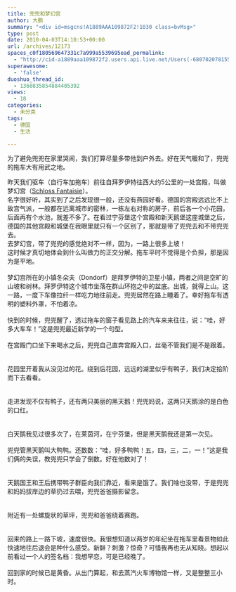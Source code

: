 ```yaml
---
title: 兜兜和梦幻宫
author: 大鹏
summary: "<div id=msgcns!A1889AAA109872F2!1030 class=bvMsg>"
type: post
date: 2010-04-03T14:10:53+00:00
url: /archives/12173
spaces_c0f180569647331c7a999a5539695ead_permalink:
  - "http://cid-a1889aaa109872f2.users.api.live.net/Users(-6807020781556960526)/Blogs('A1889AAA109872F2!102')/Entries('A1889AAA109872F2!1030')?authkey=7T08dKQfQ0s%24"
superawesome:
  - 'false'
duoshuo_thread_id:
  - 1360835854884405392
views:
  - 18
categories:
  - 未分类
tags:
  - 德国
  - 生活

---
```

<div id="msgcns!A1889AAA109872F2!1030" class="bvMsg">
  为了避免兜兜在家里哭闹，我们打算尽量多带他到户外去。好在天气暖和了，兜兜的拖车大有用武之地。 </p> 
  
  <div>
  </div>
  
  <div>
    昨天我们驱车（自行车加拖车）前往自拜罗伊特往西大约5公里的一处宫殿，叫做梦幻宫（<a href="http://www.schloss-fantaisie.de/" target="_blank">Schloss Fantaisie</a>）。
  </div>
  
  <div>
  </div>
  
  <div>
    名字很好听，其实到了之后发现很一般，还没有燕园好看。德国的宫殿远远比不上故宫气派，一般都在远离城市的密林，一栋左右对称的房子，前后各一个小花园，后面再有个水池，就差不多了。在看过宁芬堡这个宫殿和新天鹅堡这座城堡之后，德国的其他宫殿和城堡在我眼里就只有一个区别了，那就是带了兜兜去和不带兜兜去。
  </div>
  
  <div>
  </div>
  
  <div>
    去梦幻宫，带了兜兜的感觉绝对不一样，因为，一路上很多上坡！
  </div>
  
  <div>
  </div>
  
  <div>
    这时候才真切地体会到什么叫做力的正交分解。拖车平时不觉得是个负担，那是因为是平地。
  </div>
  
  <div>
     
  </div>
  
  <div>
    <div>
      梦幻宫所在的小镇冬朵夫（Dondorf）是拜罗伊特的卫星小镇，两者之间是空旷的山坡和树林。拜罗伊特这个城市坐落在群山环抱之中的盆底。出城，就得上山。这一路，一度下车像拉纤一样吃力地往前走。兜兜居然在路上睡着了。幸好拖车有透明的塑料外罩，不怕着凉。
    </div>
  </div>
  
  <div>
     
  </div>
  
  <div>
    快到的时候，兜兜醒了，透过拖车的窗子看见路上的汽车来来往往，说：“哇，好多大车车！”这是兜兜最近新学的一个句型。
  </div>
  
  <div>
     
  </div>
  
  <div>
    在宫殿门口坐下来喝水之后，兜兜自己直奔宫殿入口，丝毫不管我们是不是跟着。
  </div>
  
  <div>
     
  </div>
  
  <div>
    <a href="https://gsqqvq.bay.livefilestore.com/y1mSDqX4-6eAj53PJ4RwuavqX55VB9zJZJXrIUQ6V28S4YhS3BX4K3Pwo9FlUS11h_vSHFYDTCYC9D3Wd6k4j70cCwjgU5XAea7U8hVe8EO_QWjmDNgGY6BvnEGRhfNIJr2r0fVmQq_TyZkSo6GEjR2Sg/R0012727.JPG" rel="WLPP;url=https://gsqqvq.bay.livefilestore.com/y1mSDqX4-6eAj53PJ4RwuavqX55VB9zJZJXrIUQ6V28S4YhS3BX4K3Pwo9FlUS11h_vSHFYDTCYC9D3Wd6k4j70cCwjgU5XAea7U8hVe8EO_QWjmDNgGY6BvnEGRhfNIJr2r0fVmQq_TyZkSo6GEjR2Sg/R0012727.JPG" target="_blank"><img alt="" src="https://gsqqvq.bay.livefilestore.com/y1mSDqX4-6eAj53PJ4RwuavqX55VB9zJZJXrIUQ6V28S4YhS3BX4K3Pwo9FlUS11h_vSHFYDTCYC9D3Wd6k4j70cCwjgU5XAea7U8hVe8EO_QWjmDNgGY6BvnEGRhfNIJr2r0fVmQq_TyZkSo6GEjR2Sg/R0012727.JPG" /></a>
  </div>
  
  <div>
     
  </div>
  
  <div>
    花园里开着我从没见过的花。绕到后花园，远远的湖里似乎有鸭子，我们决定拾阶而下去看看。
  </div>
  
  <div>
     
  </div>
  
  <div>
    <a href="http://pengzhaoblog.files.wordpress.com/2010/04/r0012724.jpg?w=300" rel="WLPP;url=http://pengzhaoblog.files.wordpress.com/2010/04/r0012724.jpg?w=300" target="_blank"><img alt="" src="http://pengzhaoblog.files.wordpress.com/2010/04/r0012724.jpg?w=300" /></a>
  </div>
  
  <div>
     
  </div>
  
  <div>
    走进发现不仅有鸭子，还有两只美丽的黑天鹅！兜兜妈说，这两只天鹅涂的是白色的口红。
  </div>
  
  <div>
     
  </div>
  
  <div>
    <a href="http://pengzhaoblog.files.wordpress.com/2010/04/r0012742.jpg?w=300" rel="WLPP;url=http://pengzhaoblog.files.wordpress.com/2010/04/r0012742.jpg?w=300" target="_blank"><img alt="" src="http://pengzhaoblog.files.wordpress.com/2010/04/r0012742.jpg?w=300" /></a>
  </div>
  
  <div>
     
  </div>
  
  <div>
    白天鹅我见过很多次了，在莱茵河，在宁芬堡，但是黑天鹅我还是第一次见。
  </div>
  
  <div>
     
  </div>
  
  <div>
    兜兜管黑天鹅叫大鸭鸭。还数数：“哇，好多鸭鸭！五，四，三，二，一！”这是我们俩的失误，教兜兜只学会了倒数。好在他数对了！
  </div>
  
  <div>
     
  </div>
  
  <div>
    <a href="http://pengzhaoblog.files.wordpress.com/2010/04/r0012740.jpg?w=300" rel="WLPP;url=http://pengzhaoblog.files.wordpress.com/2010/04/r0012740.jpg?w=300" target="_blank"><img alt="" src="http://pengzhaoblog.files.wordpress.com/2010/04/r0012740.jpg?w=300" /></a>
  </div>
  
  <div>
     
  </div>
  
  <div>
    天鹅国王和王后携带鸭子群臣向我们靠近，看来是饿了。我们啥也没带，于是兜兜和妈妈拔岸边的草扔过去喂，兜兜爸爸摄影留念。
  </div>
  
  <div>
     
  </div>
  
  <div>
    <a href="http://pengzhaoblog.files.wordpress.com/2010/04/r0012745.jpg?w=300" rel="WLPP;url=http://pengzhaoblog.files.wordpress.com/2010/04/r0012745.jpg?w=300" target="_blank"><img alt="" src="http://pengzhaoblog.files.wordpress.com/2010/04/r0012745.jpg?w=300" /></a>
  </div>
  
  <div>
     
  </div>
  
  <div>
    附近有一处螺旋状的草坪，兜兜和爸爸绕着赛跑。
  </div>
  
  <div>
     <a href="http://pengzhaoblog.files.wordpress.com/2010/04/r0012749.jpg?w=300" rel="WLPP;url=http://pengzhaoblog.files.wordpress.com/2010/04/r0012749.jpg?w=300" target="_blank"><img alt="" src="http://pengzhaoblog.files.wordpress.com/2010/04/r0012749.jpg?w=300" /></a>
  </div>
  
  <div>
     
  </div>
  
  <div>
    回来的路上一路下坡，速度很快。我很想知道以两岁的年纪坐在拖车里看景物如此快速地往后退会是种什么感受。新鲜？刺激？惊奇？可惜我再也无从知晓。想起以前看过一个人的签名档：我想早恋，可是已经晚了。
  </div>
  
  <div>
     
  </div>
  
  <div>
    <a href="http://pengzhaoblog.files.wordpress.com/2010/04/r0012752.jpg?w=300" rel="WLPP;url=http://pengzhaoblog.files.wordpress.com/2010/04/r0012752.jpg?w=300" target="_blank"><img alt="" src="http://pengzhaoblog.files.wordpress.com/2010/04/r0012752.jpg?w=300" /></a>
  </div>
  
  <div>
    回到家的时候已是黄昏。从出门算起，和去蒸汽火车博物馆一样，又是整整三小时。
  </div>
</div>
